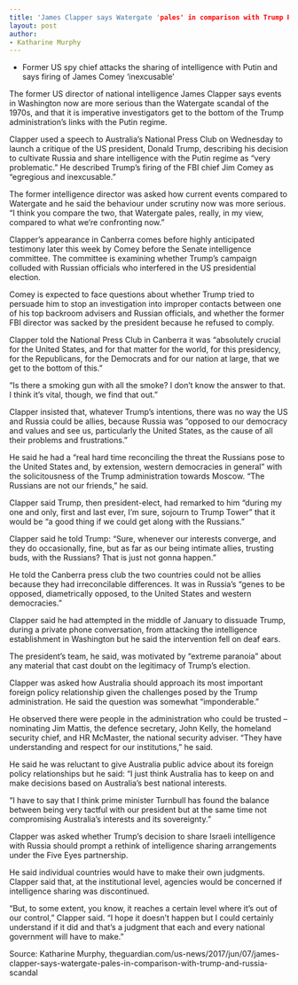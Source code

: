 ```yaml
---
title: 'James Clapper says Watergate 'pales' in comparison with Trump Russia scandal'
layout: post
author:
- Katharine Murphy
---
```


- Former US spy chief attacks the sharing of intelligence with Putin and says firing of James Comey ‘inexcusable’

The former US director of national intelligence James Clapper says events in Washington now are more serious than the Watergate scandal of the 1970s, and that it is imperative investigators get to the bottom of the Trump administration’s links with the Putin regime.

Clapper used a speech to Australia’s National Press Club on Wednesday to launch a critique of the US president, Donald Trump, describing his decision to cultivate Russia and share intelligence with the Putin regime as “very problematic.” He described Trump’s firing of the FBI chief Jim Comey as “egregious and inexcusable.”

The former intelligence director was asked how current events compared to Watergate and he said the behaviour under scrutiny now was more serious. “I think you compare the two, that Watergate pales, really, in my view, compared to what we’re confronting now.”

Clapper’s appearance in Canberra comes before highly anticipated testimony later this week by Comey before the Senate intelligence committee. The committee is examining whether Trump’s campaign colluded with Russian officials who interfered in the US presidential election.

Comey is expected to face questions about whether Trump tried to persuade him to stop an investigation into improper contacts between one of his top backroom advisers and Russian officials, and whether the former FBI director was sacked by the president because he refused to comply.

Clapper told the National Press Club in Canberra it was “absolutely crucial for the United States, and for that matter for the world, for this presidency, for the Republicans, for the Democrats and for our nation at large, that we get to the bottom of this.”

“Is there a smoking gun with all the smoke? I don’t know the answer to that. I think it’s vital, though, we find that out.”

Clapper insisted that, whatever Trump’s intentions, there was no way the US and Russia could be allies, because Russia was “opposed to our democracy and values and see us, particularly the United States, as the cause of all their problems and frustrations.”

He said he had a “real hard time reconciling the threat the Russians pose to the United States and, by extension, western democracies in general” with the solicitousness of the Trump administration towards Moscow. “The Russians are not our friends,” he said.

Clapper said Trump, then president-elect, had remarked to him “during my one and only, first and last ever, I’m sure, sojourn to Trump Tower” that it would be “a good thing if we could get along with the Russians.”

Clapper said he told Trump: “Sure, whenever our interests converge, and they do occasionally, fine, but as far as our being intimate allies, trusting buds, with the Russians? That is just not gonna happen.”

He told the Canberra press club the two countries could not be allies because they had irreconcilable differences. It was in Russia’s “genes to be opposed, diametrically opposed, to the United States and western democracies.”

Clapper said he had attempted in the middle of January to dissuade Trump, during a private phone conversation, from attacking the intelligence establishment in Washington but he said the intervention fell on deaf ears.

The president’s team, he said, was motivated by “extreme paranoia” about any material that cast doubt on the legitimacy of Trump’s election.

Clapper was asked how Australia should approach its most important foreign policy relationship given the challenges posed by the Trump administration. He said the question was somewhat “imponderable.”

He observed there were people in the administration who could be trusted – nominating Jim Mattis, the defence secretary, John Kelly, the homeland security chief, and HR McMaster, the national security adviser. “They have understanding and respect for our institutions,” he said.

He said he was reluctant to give Australia public advice about its foreign policy relationships but he said: “I just think Australia has to keep on and make decisions based on Australia’s best national interests.

“I have to say that I think prime minister Turnbull has found the balance between being very tactful with our president but at the same time not compromising Australia’s interests and its sovereignty.”

Clapper was asked whether Trump’s decision to share Israeli intelligence with Russia should prompt a rethink of intelligence sharing arrangements under the Five Eyes partnership.

He said individual countries would have to make their own judgments. Clapper said that, at the institutional level, agencies would be concerned if intelligence sharing was discontinued.

“But, to some extent, you know, it reaches a certain level where it’s out of our control,” Clapper said. “I hope it doesn’t happen but I could certainly understand if it did and that’s a judgment that each and every national government will have to make.”

Source: Katharine Murphy, theguardian.com/us-news/2017/jun/07/james-clapper-says-watergate-pales-in-comparison-with-trump-and-russia-scandal
